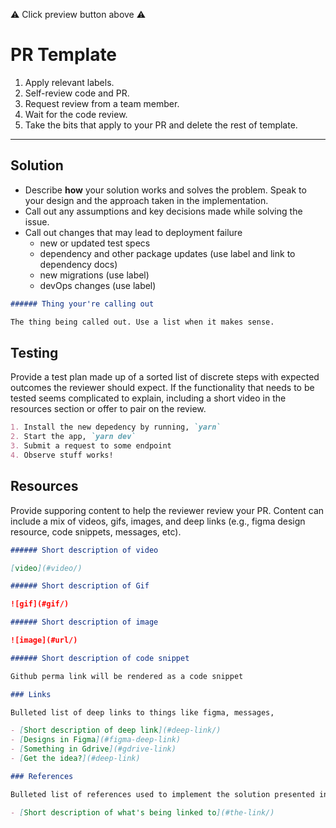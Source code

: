 ⚠️ Click preview button above ⚠️

# PR Template

1. Apply relevant labels.
1. Self-review code and PR.
1. Request review from a team member.
1. Wait for the code review.
1. Take the bits that apply to your PR and delete the rest of template.

---

## Solution

- Describe **how** your solution works and solves the problem. Speak to your design and the approach taken in the implementation.
- Call out any assumptions and key decisions made while solving the issue.
- Call out changes that may lead to deployment failure
  - new or updated test specs
  - dependency and other package updates (use label and link to dependency docs)
  - new migrations (use label)
  - devOps changes (use label)

```md
###### Thing your're calling out

The thing being called out. Use a list when it makes sense.
```

## Testing

Provide a test plan made up of a sorted list of discrete steps with expected outcomes the reviewer should expect. If the functionality that needs to be tested seems complicated to explain, including a short video in the resources section or offer to pair on the review.

```md
1. Install the new depedency by running, `yarn`
2. Start the app, `yarn dev`
3. Submit a request to some endpoint
4. Observe stuff works!
```

## Resources

Provide supporing content to help the reviewer review your PR. Content can include a mix of videos, gifs, images, and deep links (e.g., figma design resource, code snippets, messages, etc).

```md
###### Short description of video

[video](#video/)

###### Short description of Gif

![gif](#gif/)

###### Short description of image

![image](#url/)

###### Short description of code snippet

Github perma link will be rendered as a code snippet

### Links

Bulleted list of deep links to things like figma, messages,

- [Short description of deep link](#deep-link/)
- [Designs in Figma](#figma-deep-link)
- [Something in Gdrive](#gdrive-link)
- [Get the idea?](#deep-link)

### References

Bulleted list of references used to implement the solution presented in this PR.

- [Short description of what's being linked to](#the-link/)
```
